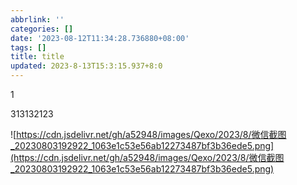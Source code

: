 ```yaml
---
abbrlink: ''
categories: []
date: '2023-08-12T11:34:28.736880+08:00'
tags: []
title: title
updated: 2023-8-13T15:3:15.937+8:0
---
```

1

313132123

![https://cdn.jsdelivr.net/gh/a52948/images/Qexo/2023/8/微信截图_20230803192922_1063e1c53e56ab12273487bf3b36ede5.png](https://cdn.jsdelivr.net/gh/a52948/images/Qexo/2023/8/微信截图_20230803192922_1063e1c53e56ab12273487bf3b36ede5.png)
